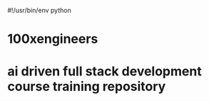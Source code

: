 #!/usr/bin/env python

# 100xengineers
# ai driven full stack development course training repository

